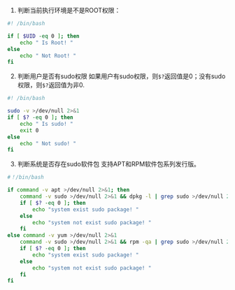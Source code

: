 1. 判断当前执行环境是不是ROOT权限：
```bash
#! /bin/bash

if [ $UID -eq 0 ]; then
    echo " Is Root! "
else
    echo " Not Root! "
fi
```
2. 判断用户是否有sudo权限
如果用户有sudo权限，则`$?`返回值是0；没有sudo权限，则`$?`返回值为非0.
```bash
#! /bin/bash

sudo -v >/dev/null 2>&1
if [ $? -eq 0 ]; then
    echo " Is sudo! "
    exit 0
else
    echo " Not sudo! "
fi
```

3. 判断系统是否存在sudo软件包
   支持APT和RPM软件包系列发行版。
```bash
#！/bin/bash

if command -v apt >/dev/null 2>&1; then
    command -v sudo >/dev/null 2>&1 && dpkg -l | grep sudo >/dev/null 2>&1
    if [ $? -eq 0 ]; then 
        echo "system exist sudo package! "
    else
        echo "system not exist sudo package! "
    fi
else command -v yum >/dev/null 2>&1
    command -v sudo >/dev/null 2>&1 && rpm -qa | grep sudo >/dev/null 2>&1
    if [ $? -eq 0 ]; then 
        echo "system exist sudo package! "
    else
        echo "system not exist sudo package! "
    fi
fi
```